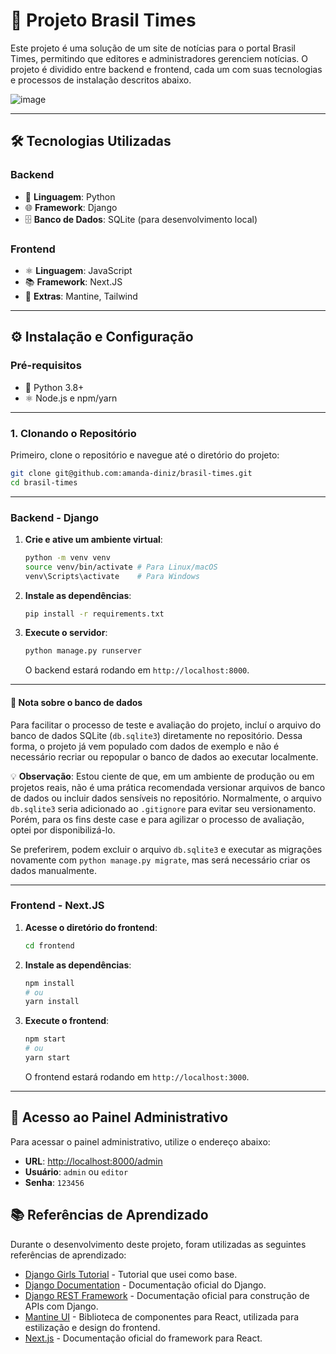 # 📰 Projeto Brasil Times

Este projeto é uma solução de um site de notícias para o portal Brasil Times, permitindo que editores e administradores gerenciem notícias. O projeto é dividido entre backend e frontend, cada um com suas tecnologias e processos de instalação descritos abaixo.

![image](https://github.com/user-attachments/assets/480388a2-bd2f-4d8f-a190-a77e1557ae6f)

---

## 🛠️ Tecnologias Utilizadas

### Backend

- 🐍 **Linguagem**: Python
- 🌐 **Framework**: Django
- 🗄️ **Banco de Dados**: SQLite (para desenvolvimento local)

### Frontend

- ⚛️ **Linguagem**: JavaScript
- 📚 **Framework**: Next.JS
- 🎨 **Extras**: Mantine, Tailwind

---

## ⚙️ Instalação e Configuração

### Pré-requisitos

- 🐍 Python 3.8+
- ⚛️ Node.js e npm/yarn

---

### 1. Clonando o Repositório

Primeiro, clone o repositório e navegue até o diretório do projeto:

```bash
git clone git@github.com:amanda-diniz/brasil-times.git
cd brasil-times
```

---

### Backend - Django

1. **Crie e ative um ambiente virtual**:

   ```bash
   python -m venv venv
   source venv/bin/activate # Para Linux/macOS
   venv\Scripts\activate    # Para Windows
   ```

2. **Instale as dependências**:

   ```bash
   pip install -r requirements.txt
   ```

3. **Execute o servidor**:

   ```bash
   python manage.py runserver
   ```

   O backend estará rodando em `http://localhost:8000`.

---
   
#### 📝 Nota sobre o banco de dados

Para facilitar o processo de teste e avaliação do projeto, incluí o arquivo do banco de dados SQLite (`db.sqlite3`) diretamente no repositório. Dessa forma, o projeto já vem populado com dados de exemplo e não é necessário recriar ou repopular o banco de dados ao executar localmente.

💡 **Observação**: Estou ciente de que, em um ambiente de produção ou em projetos reais, não é uma prática recomendada versionar arquivos de banco de dados ou incluir dados sensíveis no repositório. Normalmente, o arquivo `db.sqlite3` seria adicionado ao `.gitignore` para evitar seu versionamento. Porém, para os fins deste case e para agilizar o processo de avaliação, optei por disponibilizá-lo.

Se preferirem, podem excluir o arquivo `db.sqlite3` e executar as migrações novamente com `python manage.py migrate`, mas será necessário criar os dados manualmente.


---

### Frontend - Next.JS

1. **Acesse o diretório do frontend**:

   ```bash
   cd frontend
   ```

2. **Instale as dependências**:

   ```bash
   npm install
   # ou
   yarn install
   ```

3. **Execute o frontend**:

   ```bash
   npm start
   # ou
   yarn start
   ```

   O frontend estará rodando em `http://localhost:3000`.

---

## 🔑 Acesso ao Painel Administrativo

Para acessar o painel administrativo, utilize o endereço abaixo:

- **URL**: [http://localhost:8000/admin](http://localhost:8000/admin)
- **Usuário**: `admin` ou `editor`
- **Senha**: `123456`

## 📚 Referências de Aprendizado

Durante o desenvolvimento deste projeto, foram utilizadas as seguintes referências de aprendizado:

- [Django Girls Tutorial](https://tutorial.djangogirls.org/pt/) - Tutorial que usei como base. 
- [Django Documentation](https://docs.djangoproject.com/en/5.1/) - Documentação oficial do Django.
- [Django REST Framework](https://www.django-rest-framework.org/) - Documentação oficial para construção de APIs com Django.
- [Mantine UI](https://mantine.dev/getting-started/) - Biblioteca de componentes para React, utilizada para estilização e design do frontend.
- [Next.js](https://nextjs.org/) - Documentação oficial do framework para React.
